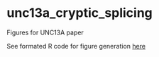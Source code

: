 # unc13a_cryptic_splicing
Figures for UNC13A paper

See formated R code for figure generation [here](https://frattalab.github.io/unc13a_cryptic_splicing/)
